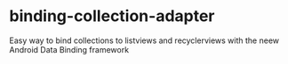 # binding-collection-adapter
Easy way to bind collections to listviews and recyclerviews with the neew Android Data Binding framework
